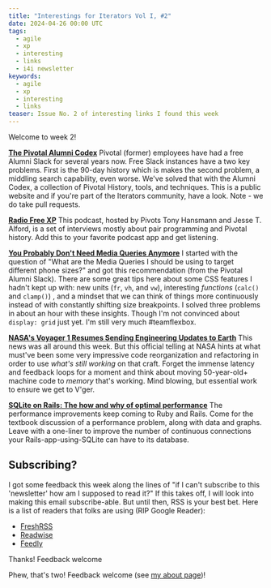 ```yaml
---
title: "Interestings for Iterators Vol I, #2"
date: 2024-04-26 00:00 UTC
tags:
  - agile
  - xp
  - interesting
  - links
  - i4i newsletter
keywords:
  - agile
  - xp
  - interesting
  - links
teaser: Issue No. 2 of interesting links I found this week 
---
```


[codex]: https://alumni-codex.github.io/
[rfxp]: https://podcasters.spotify.com/pod/show/relay451/
[mq]: https://dev.to/kathryngrayson/you-probably-dont-need-media-queries-anymore-a4j
[vger]: https://blogs.nasa.gov/voyager/2024/04/22/nasas-voyager-1-resumes-sending-engineering-updates-to-earth/ 
[sqlite]: https://fractaledmind.github.io/2024/04/15/sqlite-on-rails-the-how-and-why-of-optimal-performance/

Welcome to week 2!

**[The Pivotal Alumni Codex][codex]** Pivotal (former) employees have had a free Alumni Slack for several years now. Free Slack instances have a two key problems. First is the 90-day history which is makes the second problem, a middling search capability, even worse. We've solved that with the Alumni Codex, a collection of Pivotal History, tools, and techniques. This is a public website and if you're part of the Iterators community, have a look. Note - we do take pull requests.

**[Radio Free XP][rfxp]** This podcast, hosted by Pivots Tony Hansmann and Jesse T. Alford, is a set of interviews mostly about pair programming and Pivotal history. Add this to your favorite podcast app and get listening.

**[You Probably Don't Need Media Queries Anymore][mq]** I started with the question of "What are the Media Queries I should be using to target different phone sizes?" and got this recommendation (from the Pivotal Alumni Slack). There are some great tips here about some CSS features I hadn't kept up with: new units (`fr`, `vh`, and `vw`), interesting _functions_ (`calc()` and `clamp()`) , and a mindset that we can think of things more continuously instead of with constantly shifting size breakpoints. I solved three problems in about an hour with these insights. Though I'm not convinced about `display: grid` just yet. I'm still very much #teamflexbox.

**[NASA's Voyager 1 Resumes Sending Engineering Updates to Earth][vger]** This news was all around this week. But this official telling at NASA hints at what must've been some very impressive code reorganization and refactoring in order to use _what's still working_ on that craft. Forget the immense latency and feedback loops for a moment and think about moving 50-year-old+ machine code to _memory_ that's working. Mind blowing, but essential work to ensure we get to V'ger.

**[SQLite on Rails: The how and why of optimal performance][sqlite]** The performance improvements keep coming to Ruby and Rails. Come for the textbook discussion of a performance problem, along with data and graphs. Leave with a one-liner to improve the number of continuous connections your Rails-app-using-SQLite can have to its database.

## Subscribing?

I got some feedback this week along the lines of "if I can't subscribe to this 'newsletter' how am I supposed to read it?" If this takes off, I will look into making this email subscribe-able.  But until then, RSS is your best bet. Here is a list of readers that folks are using (RIP Google Reader):

- [FreshRSS](https://www.freshrss.org/)
- [Readwise](https://readwise.io/read)
- [Feedly](https://feedly.com/)

Thanks! Feedback welcome

Phew, that's two! Feedback welcome (see [my about page](/about_me))!



